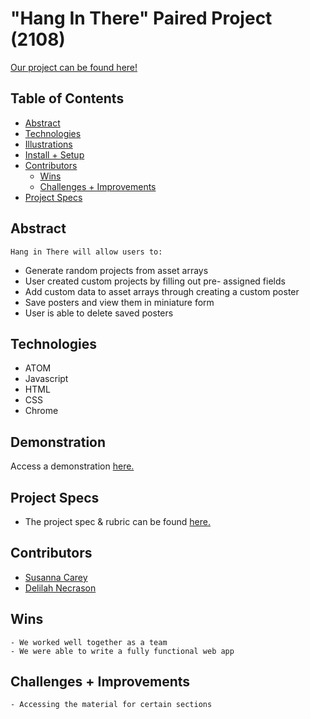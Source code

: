 # "Hang In There" Paired Project (2108)
[Our project can be found here!](https://delilahrois.github.io/hang-in-there/)

## Table of Contents
  - [Abstract](#abstract)
  - [Technologies](#technologies)
  - [Illustrations](#illustrations)
  - [Install + Setup](#set-up)
  - [Contributors](#contributors)
	- [Wins](#wins)
	- [Challenges + Improvements](#challenges-+-improvements)
  - [Project Specs](#project-specs)

## Abstract
	Hang in There will allow users to:
- Generate random projects from asset arrays
- User created custom projects by filling out pre- assigned fields
- Add custom data to asset arrays through creating a custom poster
- Save posters and view them in miniature form
- User is able to delete saved posters

## Technologies
  - ATOM
  - Javascript
  - HTML
  - CSS
  - Chrome

## Demonstration
Access a demonstration [here.](https://giphy.com/gifs/l5bjHDOqKVSjHVSaCm)

## Project Specs
  - The project spec & rubric can be found [here.](https://frontend.turing.edu/projects/module-1/hang-in-there.html)


## Contributors
  - [Susanna Carey](https://github.com/susannaopal)
  - [Delilah Necrason](https://github.com/delilahrois)


## Wins
	- We worked well together as a team
	- We were able to write a fully functional web app

## Challenges + Improvements
	- Accessing the material for certain sections
